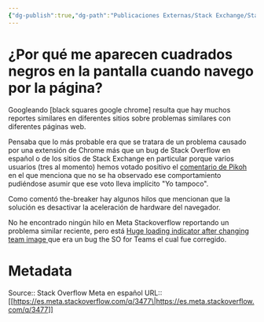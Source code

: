 ```yaml
---
{"dg-publish":true,"dg-path":"Publicaciones Externas/Stack Exchange/Stack Overflow en español/Stack Overflow en español Meta/es.meta.stackoverflow.com-3477.md","permalink":"/publicaciones-externas/stack-exchange/stack-overflow-en-espanol/stack-overflow-en-espanol-meta/es-meta-stackoverflow-com-3477/","title":"¿Por qué me aparecen cuadrados negros en la pantalla cuando navego por la página?","hide":true,"noteIcon":"default","created":"2024-04-03T12:49:10.594-06:00","updated":"2024-04-05T16:44:03.296-06:00"}
---
```


# ¿Por qué me aparecen cuadrados negros en la pantalla cuando navego por la página?

Googleando [black squares google chrome] resulta que hay muchos reportes similares en diferentes sitios sobre problemas similares con diferentes páginas web.

Pensaba que lo más probable era que se tratara de un problema causado por una extensión de Chrome más que un bug de Stack Overflow en español o de los sitios de Stack Exchange en particular porque varios usuarios (tres al momento) hemos votado positivo el [comentario de Pikoh][1] en el que menciona que no se ha observado ese comportamiento pudiéndose asumir que ese voto lleva implícito "Yo tampoco".

Como comentó the-breaker hay algunos hilos que mencionan que la solución es desactivar la aceleración de hardware del navegador.

No he encontrado ningún hilo en Meta Stackoverflow reportando un problema similar reciente, pero está [Huge loading indicator after changing team image
](https://meta.stackoverflow.com/q/315689/1595451) que era un bug the SO for Teams el cual fue corregido.


  [1]: https://es.meta.stackoverflow.com/questions/3476/posible-bug-en-la-pantalla-de-la-p%C3%A1gina#comment12378_3476

# Metadata
Source:: Stack Overflow Meta en español
URL:: [[https://es.meta.stackoverflow.com/q/3477\|https://es.meta.stackoverflow.com/q/3477]]

